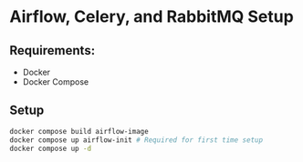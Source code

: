 # Airflow, Celery, and RabbitMQ Setup

## Requirements:

- Docker
- Docker Compose

## Setup

```bash
docker compose build airflow-image
docker compose up airflow-init # Required for first time setup
docker compose up -d
```